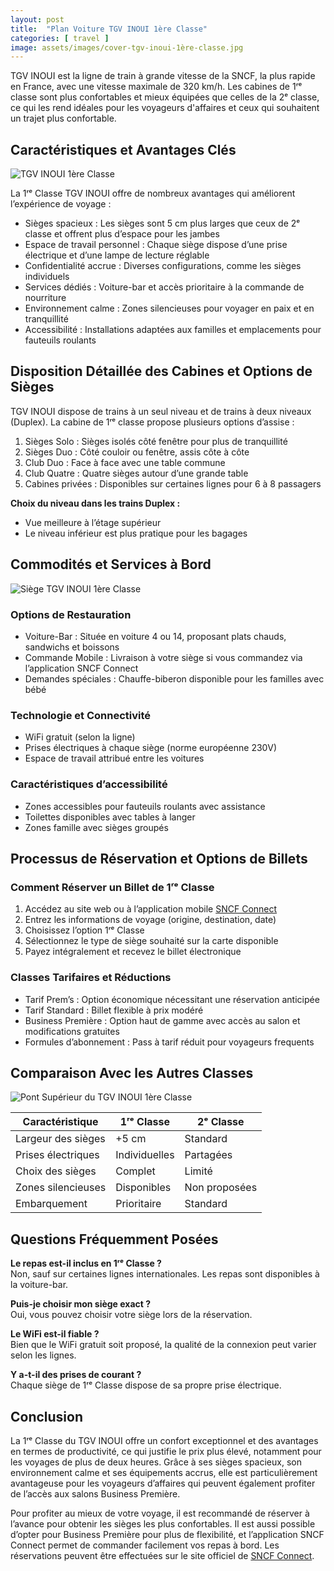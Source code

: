 ```yaml
---
layout: post
title:  "Plan Voiture TGV INOUI 1ère Classe"
categories: [ travel ]
image: assets/images/cover-tgv-inoui-1ère-classe.jpg
---
```


TGV INOUI est la ligne de train à grande vitesse de la SNCF, la plus rapide en France, avec une vitesse maximale de 320 km/h. Les cabines de 1ʳᵉ classe sont plus confortables et mieux équipées que celles de la 2ᵉ classe, ce qui les rend idéales pour les voyageurs d'affaires et ceux qui souhaitent un trajet plus confortable.

## Caractéristiques et Avantages Clés

![TGV INOUI 1ère Classe](/assets/images/tgv-inoui-1ère-classe.jpg)

La 1ʳᵉ Classe TGV INOUI offre de nombreux avantages qui améliorent l’expérience de voyage :
- Sièges spacieux : Les sièges sont 5 cm plus larges que ceux de 2ᵉ classe et offrent plus d’espace pour les jambes  
- Espace de travail personnel : Chaque siège dispose d’une prise électrique et d’une lampe de lecture réglable  
- Confidentialité accrue : Diverses configurations, comme les sièges individuels  
- Services dédiés : Voiture-bar et accès prioritaire à la commande de nourriture  
- Environnement calme : Zones silencieuses pour voyager en paix et en tranquillité  
- Accessibilité : Installations adaptées aux familles et emplacements pour fauteuils roulants  

## Disposition Détaillée des Cabines et Options de Sièges
TGV INOUI dispose de trains à un seul niveau et de trains à deux niveaux (Duplex). La cabine de 1ʳᵉ classe propose plusieurs options d’assise :
1. Sièges Solo : Sièges isolés côté fenêtre pour plus de tranquillité  
2. Sièges Duo : Côté couloir ou fenêtre, assis côte à côte  
3. Club Duo : Face à face avec une table commune  
4. Club Quatre : Quatre sièges autour d’une grande table  
5. Cabines privées : Disponibles sur certaines lignes pour 6 à 8 passagers  

**Choix du niveau dans les trains Duplex :**
- Vue meilleure à l’étage supérieur  
- Le niveau inférieur est plus pratique pour les bagages  

## Commodités et Services à Bord

![Siège TGV INOUI 1ère Classe](/assets/images/tgv-inoui-1ère-classe-seat.jpg)

### Options de Restauration
- Voiture-Bar : Située en voiture 4 ou 14, proposant plats chauds, sandwichs et boissons  
- Commande Mobile : Livraison à votre siège si vous commandez via l’application SNCF Connect  
- Demandes spéciales : Chauffe-biberon disponible pour les familles avec bébé  

### Technologie et Connectivité
- WiFi gratuit (selon la ligne)  
- Prises électriques à chaque siège (norme européenne 230V)  
- Espace de travail attribué entre les voitures  

### Caractéristiques d’accessibilité
- Zones accessibles pour fauteuils roulants avec assistance  
- Toilettes disponibles avec tables à langer  
- Zones famille avec sièges groupés  

## Processus de Réservation et Options de Billets

### Comment Réserver un Billet de 1ʳᵉ Classe
1. Accédez au site web ou à l’application mobile [SNCF Connect](https://www.sncf-connect.com/)  
2. Entrez les informations de voyage (origine, destination, date)  
3. Choisissez l’option 1ʳᵉ Classe  
4. Sélectionnez le type de siège souhaité sur la carte disponible  
5. Payez intégralement et recevez le billet électronique  

### Classes Tarifaires et Réductions
- Tarif Prem’s : Option économique nécessitant une réservation anticipée  
- Tarif Standard : Billet flexible à prix modéré  
- Business Première : Option haut de gamme avec accès au salon et modifications gratuites  
- Formules d’abonnement : Pass à tarif réduit pour voyageurs frequents  

## Comparaison Avec les Autres Classes

![Pont Supérieur du TGV INOUI 1ère Classe](/assets/images/tgv-inoui-1ère-classe-upper-deck.jpg)

| Caractéristique        | 1ʳᵉ Classe      | 2ᵉ Classe        |
|------------------------|------------------|------------------|
| Largeur des sièges     | +5 cm            | Standard         |
| Prises électriques     | Individuelles    | Partagées        |
| Choix des sièges       | Complet          | Limité           |
| Zones silencieuses     | Disponibles      | Non proposées    |
| Embarquement           | Prioritaire      | Standard         |

## Questions Fréquemment Posées

**Le repas est-il inclus en 1ʳᵉ Classe ?**  
Non, sauf sur certaines lignes internationales. Les repas sont disponibles à la voiture-bar.

**Puis-je choisir mon siège exact ?**  
Oui, vous pouvez choisir votre siège lors de la réservation.

**Le WiFi est-il fiable ?**  
Bien que le WiFi gratuit soit proposé, la qualité de la connexion peut varier selon les lignes.

**Y a-t-il des prises de courant ?**  
Chaque siège de 1ʳᵉ Classe dispose de sa propre prise électrique.

## Conclusion
La 1ʳᵉ Classe du TGV INOUI offre un confort exceptionnel et des avantages en termes de productivité, ce qui justifie le prix plus élevé, notamment pour les voyages de plus de deux heures. Grâce à ses sièges spacieux, son environnement calme et ses équipements accrus, elle est particulièrement avantageuse pour les voyageurs d’affaires qui peuvent également profiter de l’accès aux salons Business Première.  

Pour profiter au mieux de votre voyage, il est recommandé de réserver à l’avance pour obtenir les sièges les plus confortables. Il est aussi possible d’opter pour Business Première pour plus de flexibilité, et l’application SNCF Connect permet de commander facilement vos repas à bord. Les réservations peuvent être effectuées sur le site officiel de [SNCF Connect](https://www.sncf-connect.com/).
